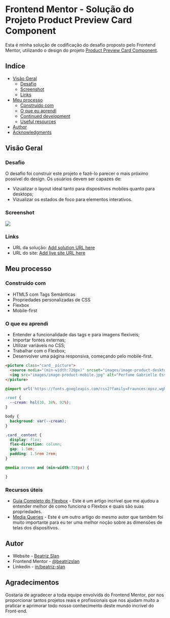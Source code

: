 # Frontend Mentor - Solução do Projeto Product Preview Card Component

Esta é minha solução de codificação do desafio proposto pelo Frontend Mentor, utilizando o design do projeto [Product Preview Card Component](https://www.frontendmentor.io/challenges/product-preview-card-component-GO7UmttRfa).

## Indíce

- [Visão Geral](#overview)
  - [Desafio](#the-challenge)
  - [Screenshot](#screenshot)
  - [Links](#links)
- [Meu processo](#my-process)
  - [Construído com](#built-with)
  - [O que eu aprendi](#what-i-learned)
  - [Continued development](#continued-development)
  - [Useful resources](#useful-resources)
- [Author](#author)
- [Acknowledgments](#acknowledgments)

## Visão Geral

### Desafio

O desafio foi construir este projeto e fazê-lo parecer o mais próximo possível do design. Os usuários devem ser capazes de:

- Vizualizar o layout ideal tanto para dispositivos mobiles quanto para desktops;
- Vizualizar os estados de foco para elementos interativos. 

### Screenshot

![](./screenshot.jpg)

### Links

- URL da solução: [Add solution URL here](https://your-solution-url.com)
- URL do site: [Add live site URL here](https://your-live-site-url.com)

## Meu processo

### Construído com

- HTML5 com Tags Semânticas
- Propriedades personalizadas de CSS
- Flexbox
- Mobile-first

### O que eu aprendi

- Entender a funcionalidade das tags <picture> e <source> para imagens flexíveis;
- Importar fontes externas;
- Utilizar variáveis no CSS;
- Trabalhar com o Flexbox;
- Desenvolver uma página responsiva, começando pelo mobile-first.


```HTML
<picture class="card__picture">
  <source media="(min-width:720px)" srcset="images/image-product-desktop.jpg" type="image/jpg" class="card__picture__desktop">
  <img src="images/image-product-mobile.jpg" alt="Perfume Gabrielle Essence" class="card__picture__mobile">
</picture>
```

```CSS @import
@import url('https://fonts.googleapis.com/css2?family=Fraunces:opsz,wght@9..144,700&family=Montserrat:wght@500;700&display=swap');
```

```CSS Variáveis
:root {
  --cream: hsl(30, 38%, 92%);
}

body {
  background: var(--cream);
}
```

```CSS Flexbox
.card__content {
  display: flex;
  flex-direction: column;
  gap: 1.5em;
  padding: 1.5rem 2rem;
}
```

```CSS Media Queries
@media screen and (min-width:720px) {

}
```

### Recursos úteis

- [Guia Completo do Flexbox](https://css-tricks.com/snippets/css/a-guide-to-flexbox/) - Este é um artigo incrível que me ajudou a entender melhor de como funciona o Flexbox e quais são suas propriedades. 
- [Media Queries](https://css-tricks.com/snippets/css/media-queries-for-standard-devices/) - Este é um outro artigo do mesmo autor que também foi muito importante para eu ter uma melhor noção sobre as dimensões de telas dos dispositivos. 

## Autor

- Website - [Beatriz Slan](https://www.your-site.com)
- Frontend Mentor - [@beatrizslan](https://www.frontendmentor.io/profile/beatrizslan)
- Linkedin - [in/beatriz-slan](https://www.linkedin.com/in/beatriz-slan-2324a4173/)


## Agradecimentos

Gostaria de agradecer a toda equipe envolvida do Frontend Mentor, por nos proporcionar tantos projetos reais e profissionais que nos ajudam muito a praticar e aprimorar todo nosso conhecimento deste mundo incrível do Front-end.  
